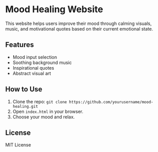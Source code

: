 # Mood Healing Website

This website helps users improve their mood through calming visuals, music, and motivational quotes based on their current emotional state.

## Features
- Mood input selection
- Soothing background music
- Inspirational quotes
- Abstract visual art

## How to Use
1. Clone the repo: `git clone https://github.com/yourusername/mood-healing.git`
2. Open `index.html` in your browser.
3. Choose your mood and relax.

## License
MIT License
